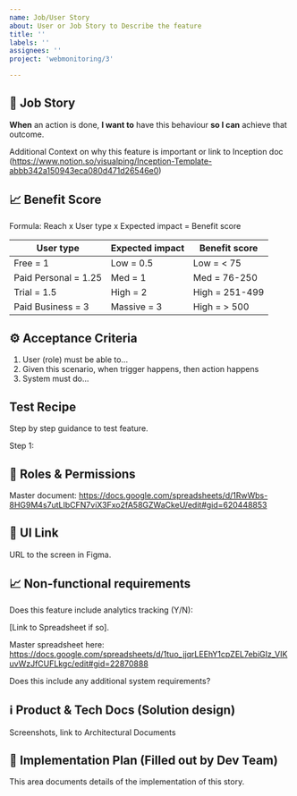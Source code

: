 ```yaml
---
name: Job/User Story
about: User or Job Story to Describe the feature
title: ''
labels: ''
assignees: ''
project: 'webmonitoring/3'

---
```


## 📖 Job Story
**When** an action is done, **I want to** have this behaviour **so I can** achieve that outcome.

Additional Context on why this feature is important or link to Inception doc (https://www.notion.so/visualping/Inception-Template-abbb342a150943eca080d471d26546e0)


## 📈 Benefit Score

Formula: Reach x User type x Expected impact = Benefit score

|User type|Expected impact|Benefit score|
|-------------------------|----------------|--------------|
| Free = 1| Low = 0.5| Low = < 75|
| Paid Personal = 1.25| Med = 1| Med = 76-250|
| Trial = 1.5| High = 2| High = 251-499|
| Paid Business = 3| Massive = 3| High = > 500|

## ⚙️ Acceptance Criteria
1. User (role) must be able to...
2. Given this scenario, when trigger happens, then action happens
3. System must do...

## Test Recipe
Step by step guidance to test feature.

Step 1:

## 👥  Roles & Permissions
Master document: https://docs.google.com/spreadsheets/d/1RwWbs-8HG9M4s7utLIbCFN7viX3Fxo2fA58GZWaCkeU/edit#gid=620448853

## 📸  UI Link
URL to the screen in Figma. 

## 📈 Non-functional requirements
Does this feature include analytics tracking (Y/N): 

[Link to Spreadsheet if so]. 

Master spreadsheet here: https://docs.google.com/spreadsheets/d/1tuo_jjqrLEEhY1cpZEL7ebiGIz_VIKuvWzJfCUFLkgc/edit#gid=22870888

Does this include any additional system requirements?

## ℹ️ Product & Tech Docs (Solution design)
Screenshots, link to Architectural Documents

## 🎯 Implementation Plan (Filled out by Dev Team)
This area documents details of the implementation of this story.
